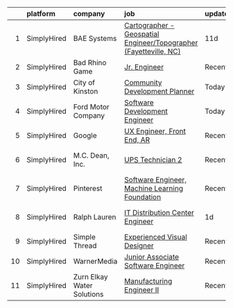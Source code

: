 

|    | platform    | company                    | job                                                                                                                                                                           | update_time   | location                    |
|---:|:------------|:---------------------------|:------------------------------------------------------------------------------------------------------------------------------------------------------------------------------|:--------------|:----------------------------|
|  1 | SimplyHired | BAE Systems                | [Cartographer - Geospatial Engineer/Topographer (Fayetteville, NC)](https://www.simplyhired.com/job/SLpZ0vrnyb7U_03-58QOn2luWedu2jAVBJhR1h25dpEkw9i9CoJ6Uw?q=visual+engineer) | 11d           | Fort Bragg, NC +2 locations |
|  2 | SimplyHired | Bad Rhino Game             | [Jr. Engineer](https://www.simplyhired.com/job/ZqbhgwE955sTYP7hgYWABOr3SZ1uEM2M8UFAlbR06gWoQu34FnqJZA?q=visual+engineer)                                                      | Recently      | Remote                      |
|  3 | SimplyHired | City of Kinston            | [Community Development Planner](https://www.simplyhired.com/job/wuMvPsuabGgn8qTSwvYe6hoGY7_1ml5K9l_MOPTqaOyo03-9tjC_eg?q=visual+engineer)                                     | Today         | Kinston, NC                 |
|  4 | SimplyHired | Ford Motor Company         | [Software Development Engineer](https://www.simplyhired.com/job/Q-v9NZXdSCopGh10TDIlyrULj6D9NNhxS1aeEmdAGjRwCiSXVFBZ7w?q=visual+engineer)                                     | Today         | Cary, NC                    |
|  5 | SimplyHired | Google                     | [UX Engineer, Front End, AR](https://www.simplyhired.com/job/MT11ThdpkYChRJqs18_BxsUEdF4oC4xkXdi6tjG_Lsn5ngy6KI0Tuw?q=visual+engineer)                                        | Recently      | Mountain View, CA           |
|  6 | SimplyHired | M.C. Dean, Inc.            | [UPS Technician 2](https://www.simplyhired.com/job/jmSBsaQ3Jvxs4llK2eCQuud1me6ZlIgpnsFb4gES_b4Fl6NG5z_k_A?q=visual+engineer)                                                  | Recently      | Boydton, VA +12 locations   |
|  7 | SimplyHired | Pinterest                  | [Software Engineer, Machine Learning Foundation](https://www.simplyhired.com/job/-er4LmsEOyh0la86mNQ-iNIwSqSCgdl37lQG9R7N3qjaTbrG4aQ3tA?q=visual+engineer)                    | Recently      | Remote                      |
|  8 | SimplyHired | Ralph Lauren               | [IT Distribution Center Engineer](https://www.simplyhired.com/job/3BSuxvbjpdgf1lhLD99iS1SLNwHunlKaog8dqBajw8zzIn4Hi5zBMA?q=visual+engineer)                                   | 1d            | High Point, NC              |
|  9 | SimplyHired | Simple Thread              | [Experienced Visual Designer](https://www.simplyhired.com/job/unSsUfFD5buejZuLRhsMPHMWkPNboqOwGl__AgVQvyuIXRnu4fBf2w?q=visual+engineer)                                       | Recently      | Glen Allen, VA              |
| 10 | SimplyHired | WarnerMedia                | [Junior Associate Software Engineer](https://www.simplyhired.com/job/tmPJ7VMI9ANeJHeYsezYvvHYqJqeCs72FEtlHZhjcAL616vYeksTxg?q=visual+engineer)                                | Recently      | Chicago, IL                 |
| 11 | SimplyHired | Zurn Elkay Water Solutions | [Manufacturing Engineer II](https://www.simplyhired.com/job/_fpH1ae8Kz2Otre5GONt2AALpr5FRflm7EurKq1ej0tls_feMjB0bQ?q=visual+engineer)                                         | Recently      | Sanford, NC                 |
